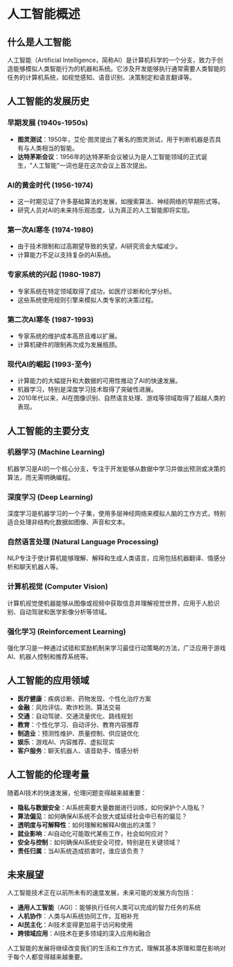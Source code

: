 # 人工智能概述

## 什么是人工智能

人工智能（Artificial Intelligence，简称AI）是计算机科学的一个分支，致力于创造能够模拟人类智能行为的机器和系统。它涉及开发能够执行通常需要人类智能的任务的计算机系统，如视觉感知、语音识别、决策制定和语言翻译等。

## 人工智能的发展历史

### 早期发展 (1940s-1950s)
- **图灵测试**：1950年，艾伦·图灵提出了著名的图灵测试，用于判断机器是否具有与人类相当的智能。
- **达特茅斯会议**：1956年的达特茅斯会议被认为是人工智能领域的正式诞生，"人工智能"一词也是在这次会议上首次提出。

### AI的黄金时代 (1956-1974)
- 这一时期见证了许多基础算法的发展，如搜索算法、神经网络的早期形式等。
- 研究人员对AI的未来持乐观态度，认为真正的人工智能即将实现。

### 第一次AI寒冬 (1974-1980)
- 由于技术限制和过高期望导致的失望，AI研究资金大幅减少。
- 计算能力不足以支持复杂的AI系统。

### 专家系统的兴起 (1980-1987)
- 专家系统在特定领域取得了成功，如医疗诊断和化学分析。
- 这些系统使用规则引擎来模拟人类专家的决策过程。

### 第二次AI寒冬 (1987-1993)
- 专家系统的维护成本高昂且难以扩展。
- 计算机硬件的限制再次成为发展瓶颈。

### 现代AI的崛起 (1993-至今)
- 计算能力的大幅提升和大数据的可用性推动了AI的快速发展。
- 机器学习，特别是深度学习技术取得了突破性进展。
- 2010年代以来，AI在图像识别、自然语言处理、游戏等领域取得了超越人类的表现。

## 人工智能的主要分支

### 机器学习 (Machine Learning)
机器学习是AI的一个核心分支，专注于开发能够从数据中学习并做出预测或决策的算法，而无需明确编程。

### 深度学习 (Deep Learning)
深度学习是机器学习的一个子集，使用多层神经网络来模拟人脑的工作方式，特别适合处理非结构化数据如图像、声音和文本。

### 自然语言处理 (Natural Language Processing)
NLP专注于使计算机能够理解、解释和生成人类语言，应用包括机器翻译、情感分析和聊天机器人等。

### 计算机视觉 (Computer Vision)
计算机视觉使机器能够从图像或视频中获取信息并理解视觉世界，应用于人脸识别、自动驾驶和医学影像分析等领域。

### 强化学习 (Reinforcement Learning)
强化学习是一种通过试错和奖励机制来学习最佳行动策略的方法，广泛应用于游戏AI、机器人控制和推荐系统等。

## 人工智能的应用领域

- **医疗健康**：疾病诊断、药物发现、个性化治疗方案
- **金融**：风险评估、欺诈检测、算法交易
- **交通**：自动驾驶、交通流量优化、路线规划
- **教育**：个性化学习、自动评分、教育内容推荐
- **制造业**：预测性维护、质量控制、供应链优化
- **娱乐**：游戏AI、内容推荐、虚拟现实
- **客户服务**：聊天机器人、语音助手、情感分析

## 人工智能的伦理考量

随着AI技术的快速发展，伦理问题变得越来越重要：

- **隐私与数据安全**：AI系统需要大量数据进行训练，如何保护个人隐私？
- **算法偏见**：如何确保AI系统不会放大或延续社会中已有的偏见？
- **透明度与可解释性**：如何理解和解释AI做出的决策？
- **就业影响**：AI自动化可能取代某些工作，社会如何应对？
- **安全与控制**：如何确保AI系统安全可控，特别是在关键领域？
- **责任归属**：当AI系统造成损害时，谁应该负责？

## 未来展望

人工智能技术正在以前所未有的速度发展，未来可能的发展方向包括：

- **通用人工智能**（AGI）：能够执行任何人类可以完成的智力任务的系统
- **人机协作**：人类与AI系统协同工作，互相补充
- **AI民主化**：AI技术变得更加易于访问和使用
- **跨领域应用**：AI技术在更多领域的深入应用和融合

人工智能的发展将继续改变我们的生活和工作方式，理解其基本原理和潜在影响对于每个人都变得越来越重要。